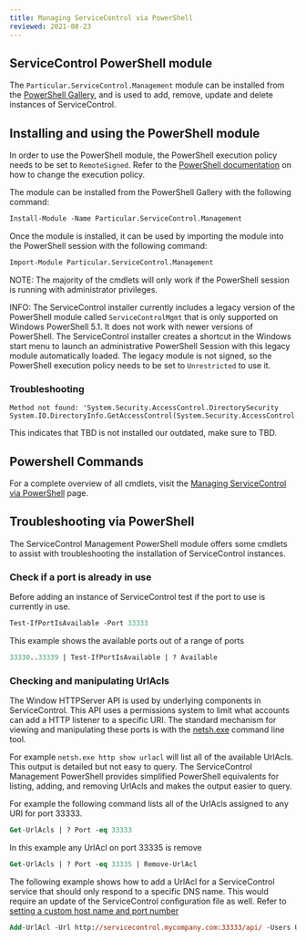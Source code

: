 ```yaml
---
title: Managing ServiceControl via PowerShell
reviewed: 2021-08-23
---
```


## ServiceControl PowerShell module

The `Particular.ServiceControl.Management` module can be installed from the [PowerShell Gallery](https://www.powershellgallery.com/packages/Particular.ServiceControl.Management), and is used to add, remove, update and delete instances of ServiceControl.

## Installing and using the PowerShell module

In order to use the PowerShell module, the PowerShell execution policy needs to be set to `RemoteSigned`. Refer to the [PowerShell documentation](https://learn.microsoft.com/en-us/powershell/module/microsoft.powershell.security/set-executionpolicy) on how to change the execution policy.

The module can be installed from the PowerShell Gallery with the following command:

```ps
Install-Module -Name Particular.ServiceControl.Management
```

Once the module is installed, it can be used by importing the module into the PowerShell session with the following command:

```ps
Import-Module Particular.ServiceControl.Management
```

NOTE: The majority of the cmdlets will only work if the PowerShell session is running with administrator privileges.

INFO: The ServiceControl installer currently includes a legacy version of the PowerShell module called `ServiceControlMgmt` that is only supported on Windows PowerShell 5.1. It does not work with newer versions of PowerShell. The ServiceControl installer creates a shortcut in the Windows start menu to launch an administrative PowerShell Session with this legacy module automatically loaded. The legacy module is not signed, so the PowerShell execution policy needs to be set to `Unrestricted` to use it.

### Troubleshooting 

```
Method not found: 'System.Security.AccessControl.DirectorySecurity System.IO.DirectoryInfo.GetAccessControl(System.Security.AccessControl.AccessControlSections)'
``` 
This indicates that TBD is not installed our outdated, make sure to TBD.

## Powershell Commands

For a complete overview of all cmdlets, visit the [Managing ServiceControl via PowerShell](/servicecontrol/installation-powershell.md) page.

## Troubleshooting via PowerShell

The ServiceControl Management PowerShell module offers some cmdlets to assist with troubleshooting the installation of ServiceControl instances.

### Check if a port is already in use

Before adding an instance of ServiceControl test if the port to use is currently in use.

```ps
Test-IfPortIsAvailable -Port 33333
```

This example shows the available ports out of a range of ports

```ps
33330..33339 | Test-IfPortIsAvailable | ? Available
```


### Checking and manipulating UrlAcls

The Window HTTPServer API is used by underlying components in ServiceControl. This API uses a permissions system to limit what accounts can add a HTTP listener to a specific URI. The standard mechanism for viewing and manipulating these ports is with the [netsh.exe](https://technet.microsoft.com/en-us/library/Cc725882.aspx) command line tool.

For example `netsh.exe http show urlacl` will list all of the available UrlAcls. This output is detailed but not easy to query. The ServiceControl Management PowerShell provides simplified PowerShell equivalents for listing, adding, and removing UrlAcls and makes the output easier to query.

For example the following command lists all of the UrlAcls assigned to any URI for port 33333.

```ps
Get-UrlAcls | ? Port -eq 33333
```

In this example any UrlAcl on port 33335 is remove

```ps
Get-UrlAcls | ? Port -eq 33335 | Remove-UrlAcl
```

The following example shows how to add a UrlAcl for a ServiceControl service that should only respond to a specific DNS name. This would require an update of the ServiceControl configuration file as well. Refer to [setting a custom host name and port number](setting-custom-hostname.md)

```ps
Add-UrlAcl -Url http://servicecontrol.mycompany.com:33333/api/ -Users Users
```
